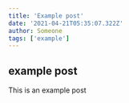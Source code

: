 ```yaml
---
title: 'Example post'
date: '2021-04-21T05:35:07.322Z'
author: Someone
tags: ['example']
---
```


## example post

This is an example post